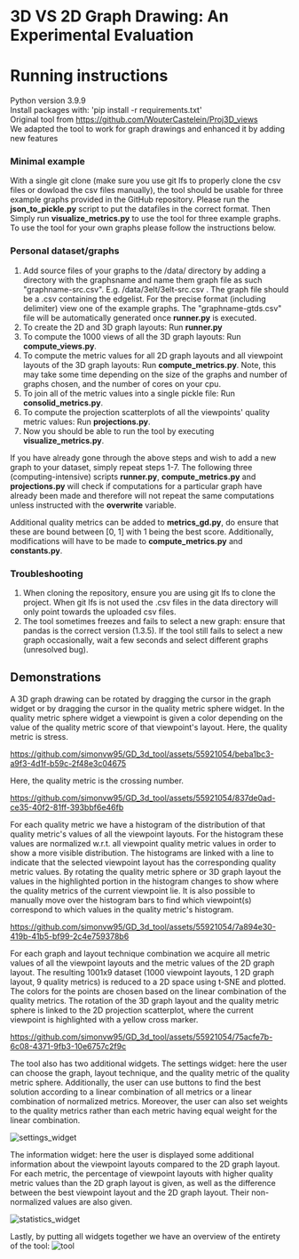 # 3D VS 2D Graph Drawing: An Experimental Evaluation

# Running instructions

Python version 3.9.9 \
Install packages with: 'pip install -r requirements.txt' \
Original tool from https://github.com/WouterCastelein/Proj3D_views \
We adapted the tool to work for graph drawings and enhanced it by adding new features

### Minimal example
With a single git clone (make sure you use git lfs to properly clone the csv files or dowload the csv files manually), the tool should be usable for three example graphs provided in the GitHub repository. Please run the **json_to_pickle.py** script to put the datafiles in the correct format. Then Simply run **visualize_metrics.py** to use the tool for three example graphs. To use the tool for your own graphs please follow the instructions below.

### Personal dataset/graphs

1. Add source files of your graphs to the /data/ directory by adding a directory with the graphsname and name them graph file as such "graphname-src.csv". E.g. /data/3elt/3elt-src.csv . The graph file should be a .csv containing the edgelist. For the precise format (including delimiter) view one of the example graphs. The "graphname-gtds.csv" file will be automatically generated once **runner.py** is executed. 
2. To create the 2D and 3D graph layouts: Run **runner.py**
3. To compute the 1000 views of all the 3D graph layouts: Run **compute_views.py**.
4. To compute the metric values for all 2D graph layouts and all viewpoint layouts of the 3D graph layouts: Run **compute_metrics.py**. Note, this may take some time depending on the size of the graphs and number of graphs chosen, and the number of cores on your cpu.
5. To join all of the metric values into a single pickle file: Run **consolid_metrics.py**. 
6. To compute the projection scatterplots of all the viewpoints' quality metric values: Run **projections.py**.
7. Now you should be able to run the tool by executing **visualize_metrics.py**.

If you have already gone through the above steps and wish to add a new graph to your dataset, simply repeat steps 1-7. The following three (computing-intensive) scripts **runner.py**, **compute_metrics.py** and **projections.py** will check if computations for a particular graph have already been made and therefore will not repeat the same computations unless instructed with the **overwrite** variable.

Additional quality metrics can be added to **metrics_gd.py**, do ensure that these are bound between [0, 1] with 1 being the best score. Additionally, modifications will have to be made to **compute_metrics.py** and **constants.py**.

### Troubleshooting
1. When cloning the repository, ensure you are using git lfs to clone the project. When git lfs is not used the .csv files in the data directory will only point towards the uploaded csv files.
2. The tool sometimes freezes and fails to select a new graph: ensure that pandas is the correct version (1.3.5). If the tool still fails to select a new graph occasionally, wait a few seconds and select different graphs (unresolved bug).

## Demonstrations

A 3D graph drawing can be rotated by dragging the cursor in the graph widget or by dragging the cursor in the quality metric sphere widget. In the quality metric sphere widget a viewpoint is given a color depending on the value of the quality metric score of that viewpoint's layout. Here, the quality metric is stress.

https://github.com/simonvw95/GD_3d_tool/assets/55921054/beba1bc3-a9f3-4d1f-b59c-2f48e3c04675


Here, the quality metric is the crossing number.

https://github.com/simonvw95/GD_3d_tool/assets/55921054/837de0ad-ce35-40f2-81ff-393bbf6e46fb

For each quality metric we have a histogram of the distribution of that quality metric's values of all the viewpoint layouts. For the histogram these values are normalized w.r.t. all viewpoint quality metric values in order to show a more visible distribution. The histograms are linked with a line to indicate that the selected viewpoint layout has the corresponding quality metric values. By rotating the quality metric sphere or 3D graph layout the values in the highlighted portion in the histogram changes to show where the quality metrics of the current viewpoint lie. It is also possible to manually move over the histogram bars to find which viewpoint(s) correspond to which values in the quality metric's histogram.

https://github.com/simonvw95/GD_3d_tool/assets/55921054/7a894e30-419b-41b5-bf99-2c4e759378b6

For each graph and layout technique combination we acquire all metric values of all the viewpoint layouts and the metric values of the 2D graph layout. The resulting 1001x9 dataset (1000 viewpoint layouts, 1 2D graph layout, 9 quality metrics) is reduced to a 2D space using t-SNE and plotted. The colors for the points are chosen based on the linear combination of the quality metrics. The rotation of the 3D graph layout and the quality metric sphere is linked to the 2D projection scatterplot, where the current viewpoint is highlighted with a yellow cross marker.

https://github.com/simonvw95/GD_3d_tool/assets/55921054/75acfe7b-6c08-4371-9fb3-10e6757c2f9c

The tool also has two additional widgets. The settings widget: here the user can choose the graph, layout technique, and the quality metric of the quality metric sphere. Additionally, the user can use buttons to find the best solution according to a linear combination of all metrics or a linear combination of normalized metrics. Moreover, the user can also set weights to the quality metrics rather than each metric having equal weight for the linear combination.

![settings_widget](https://github.com/simonvw95/GD_3d_tool/assets/55921054/5e7ebbef-52c8-444d-9fad-e49434c4a221)

The information widget: here the user is displayed some additional information about the viewpoint layouts compared to the 2D graph layout. For each metric, the percentage of viewpoint layouts with higher quality metric values than the 2D graph layout is given, as well as the difference between the best viewpoint layout and the 2D graph layout. Their non-normalized values are also given.

![statistics_widget](https://github.com/simonvw95/GD_3d_tool/assets/55921054/d2e4602a-b150-4f64-93da-97486b35dab1)

Lastly, by putting all widgets together we have an overview of the entirety of the tool:
![tool](https://github.com/simonvw95/GD_3d_tool/assets/55921054/6edfe3db-1a76-48b3-81c4-fde19feb444d)





